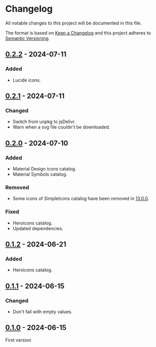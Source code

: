 # Changelog
All notable changes to this project will be documented in this file.

The format is based on [Keep a Changelog](https://keepachangelog.com/) and this
project adheres to [Semantic Versioning](https://semver.org/).

## [0.2.2] - 2024-07-11
### Added
- Lucide icons.

## [0.2.1] - 2024-07-11
### Changed
- Switch from unpkg to jsDelivr.
- Warn when a svg file couldn't be downloaded.

## [0.2.0] - 2024-07-10
### Added
- Material Design icons catalog.
- Material Symbols catalog.

### Removed
- Some icons of SimpleIcons catalog have been removed in [13.0.0](https://github.com/simple-icons/simple-icons/releases/tag/13.0.0).

### Fixed
- Heroicons catalog.
- Updated dependencies.

## [0.1.2] - 2024-06-21
### Added
- Heroicons catalog.

## [0.1.1] - 2024-06-15
### Changed
- Don't fail with empty values.

## [0.1.0] - 2024-06-15
First version

[0.2.2]: https://github.com/lumeland/icon-plugins/compare/v0.2.1...v0.2.2
[0.2.1]: https://github.com/lumeland/icon-plugins/compare/v0.2.0...v0.2.1
[0.2.0]: https://github.com/lumeland/icon-plugins/compare/v0.1.2...v0.2.0
[0.1.2]: https://github.com/lumeland/icon-plugins/compare/v0.1.1...v0.1.2
[0.1.1]: https://github.com/lumeland/icon-plugins/compare/v0.1.0...v0.1.1
[0.1.0]: https://github.com/lumeland/icon-plugins/releases/tag/v0.1.0
